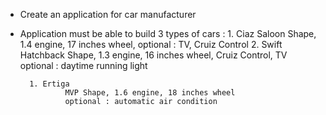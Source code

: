 - Create an application for car manufacturer
- Application must be able to build 3 types of cars : 
        1. Ciaz 
                Saloon Shape, 1.4 engine, 17 inches wheel, 
                optional : TV, Cruiz Control
        2. Swift 
                Hatchback Shape, 1.3 engine, 16 inches wheel, Cruiz Control, TV
                optional : daytime running light

        1. Ertiga 
                MVP Shape, 1.6 engine, 18 inches wheel
                optional : automatic air condition
